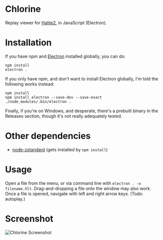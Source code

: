 # Chlorine
Replay viewer for [Halite2](https://halite.io/), in JavaScript (Electron).

# Installation

If you have npm and [Electron](https://electron.atom.io/) installed globally, you can do:

```
npm install
electron .
```

If you only have npm, and don't want to install Electron globally, I'm told the following works instead:

```
npm install
npm install electron --save-dev --save-exact
./node_modules/.bin/electron .
```

Finally, if you're on Windows, and desperate, there's a prebuilt binary in the Releases section, though it's not really adequately tested.

# Other dependencies
* [node-zstandard](https://www.npmjs.com/package/node-zstandard) (gets installed by `npm install`)

# Usage

Open a file from the menu, or via command line with `electron . -o filename.hlt`. Drag-and-dropping a file onto the window may also work. Once a file is opened, navigate with left and right arrow keys. (Todo: autoplay.)

# Screenshot
![Chlorine Screenshot](https://raw.githubusercontent.com/fohristiwhirl/chlorine/master/screenshot.png)
